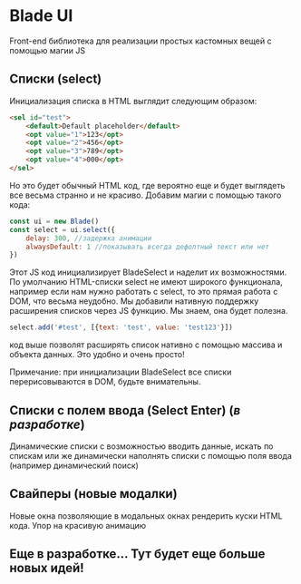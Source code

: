 # Blade UI
Front-end библиотека для реализации простых кастомных вещей с помощью магии JS

## Списки (select)
Инициализация списка в HTML выглядит следующим образом:
```html
<sel id="test">
    <default>Default placeholder</default>
    <opt value="1">123</opt>
    <opt value="2">456</opt>
    <opt value="3">789</opt> 
    <opt value="4">000</opt> 
</sel>
```
Но это будет обычный HTML код, где вероятно еще и будет выглядеть все весьма странно и не красиво. Добавим магии с помощью такого кода:
```js
const ui = new Blade()
const select = ui.select({
    delay: 300, //задержка анимации
    alwaysDefault: 1 //показывать всегда дефолтный текст или нет
})
```
Этот JS код инициализирует BladeSelect и наделит их возможностями. По умолчанию HTML-списки select не имеют широкого функционала, например если нам нужно работать с select, то это прямая работа с DOM, что весьма неудобно. Мы добавили нативную поддержку расширения списков через JS функцию. Мы знаем, она будет полезна.
```js
select.add('#test', [{text: 'test', value: 'test123'}])
```
код выше позволят расширять список нативно с помощью массива и объекта данных. Это удобно и очень просто!  

Примечание: при инициализации BladeSelect все списки перерисовываются в DOM, будьте внимательны.

## Списки с полем ввода (Select Enter) (*в разработке*)
Динамические списки с возможностью вводить данные, искать по спискам или же динамически наполнять списки с помощью поля ввода (например динамический поиск)

## Свайперы (новые модалки)
Новые окна позволяющие в модальных окнах рендерить куски HTML кода. Упор на красивую анимацию

## Еще в разработке... Тут будет еще больше новых идей!
